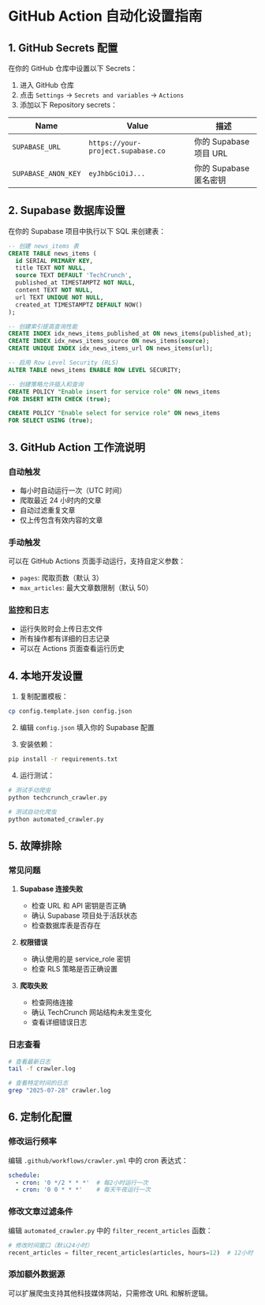 # GitHub Action 自动化设置指南

## 1. GitHub Secrets 配置

在你的 GitHub 仓库中设置以下 Secrets：

1. 进入 GitHub 仓库
2. 点击 `Settings` → `Secrets and variables` → `Actions`
3. 添加以下 Repository secrets：

| Name | Value | 描述 |
|------|-------|------|
| `SUPABASE_URL` | `https://your-project.supabase.co` | 你的 Supabase 项目 URL |
| `SUPABASE_ANON_KEY` | `eyJhbGciOiJ...` | 你的 Supabase 匿名密钥 |

## 2. Supabase 数据库设置

在你的 Supabase 项目中执行以下 SQL 来创建表：

```sql
-- 创建 news_items 表
CREATE TABLE news_items (
  id SERIAL PRIMARY KEY,
  title TEXT NOT NULL,
  source TEXT DEFAULT 'TechCrunch',
  published_at TIMESTAMPTZ NOT NULL,
  content TEXT NOT NULL,
  url TEXT UNIQUE NOT NULL,
  created_at TIMESTAMPTZ DEFAULT NOW()
);

-- 创建索引提高查询性能
CREATE INDEX idx_news_items_published_at ON news_items(published_at);
CREATE INDEX idx_news_items_source ON news_items(source);
CREATE UNIQUE INDEX idx_news_items_url ON news_items(url);

-- 启用 Row Level Security (RLS)
ALTER TABLE news_items ENABLE ROW LEVEL SECURITY;

-- 创建策略允许插入和查询
CREATE POLICY "Enable insert for service role" ON news_items
FOR INSERT WITH CHECK (true);

CREATE POLICY "Enable select for service role" ON news_items
FOR SELECT USING (true);
```

## 3. GitHub Action 工作流说明

### 自动触发
- 每小时自动运行一次（UTC 时间）
- 爬取最近 24 小时内的文章
- 自动过滤重复文章
- 仅上传包含有效内容的文章

### 手动触发
可以在 GitHub Actions 页面手动运行，支持自定义参数：
- `pages`: 爬取页数（默认 3）
- `max_articles`: 最大文章数限制（默认 50）

### 监控和日志
- 运行失败时会上传日志文件
- 所有操作都有详细的日志记录
- 可以在 Actions 页面查看运行历史

## 4. 本地开发设置

1. 复制配置模板：
```bash
cp config.template.json config.json
```

2. 编辑 `config.json` 填入你的 Supabase 配置

3. 安装依赖：
```bash
pip install -r requirements.txt
```

4. 运行测试：
```bash
# 测试手动爬虫
python techcrunch_crawler.py

# 测试自动化爬虫
python automated_crawler.py
```

## 5. 故障排除

### 常见问题

1. **Supabase 连接失败**
   - 检查 URL 和 API 密钥是否正确
   - 确认 Supabase 项目处于活跃状态
   - 检查数据库表是否存在

2. **权限错误**
   - 确认使用的是 service_role 密钥
   - 检查 RLS 策略是否正确设置

3. **爬取失败**
   - 检查网络连接
   - 确认 TechCrunch 网站结构未发生变化
   - 查看详细错误日志

### 日志查看
```bash
# 查看最新日志
tail -f crawler.log

# 查看特定时间的日志
grep "2025-07-28" crawler.log
```

## 6. 定制化配置

### 修改运行频率
编辑 `.github/workflows/crawler.yml` 中的 cron 表达式：
```yaml
schedule:
  - cron: '0 */2 * * *'  # 每2小时运行一次
  - cron: '0 0 * * *'    # 每天午夜运行一次
```

### 修改文章过滤条件
编辑 `automated_crawler.py` 中的 `filter_recent_articles` 函数：
```python
# 修改时间窗口（默认24小时）
recent_articles = filter_recent_articles(articles, hours=12)  # 12小时
```

### 添加额外数据源
可以扩展爬虫支持其他科技媒体网站，只需修改 URL 和解析逻辑。